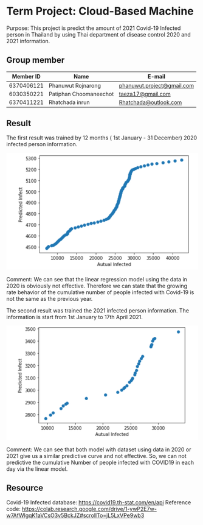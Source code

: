 # Term Project: Cloud-Based Machine
Purpose:  This project is predict the amount of 2021 Covid-19 Infected person in Thailand by using Thai department of disease control 2020 and 2021 information.

## Group member

|  Member ID      |              Name            |        E-mail                         
|----------------|-------------------------------|-----------------------------|
|6370406121       |Phanuwut Rojnarong            |phanuwut.project@gmail.com          |
|6030350221       |Patiphan Choomaneechot        |taeza17@gmail.com            |
|6370411221        |Rhatchada inrun              |Rhatchada@outlook.com|

## Result
The first result was trained by 12 months ( 1st January - 31 December) 2020 infected person information.

![GitHub Logo](covid-19/picture/2020predict.PNG)

Comment:  We can see that the linear regression model using the data in 2020 is obviously not effective. Therefore we can state that the growing rate behavior of the cumulative number of people infected with Covid-19 is not the same as the previous year.

The second result was trained the 2021 infected person information. The information is start from 1st January to 17th April 2021.

![GitHub Logo](covid-19/picture/2021predict.PNG)

Comment: We can see that both model with dataset using data in 2020 or 2021 give us a similar predictive curve and not effective. So, we can not predictive the cumulative Number of people infected with COVID19 in each day via the linear model.


## Resource
Covid-19 Infected database:  https://covid19.th-stat.com/en/api
Reference code: https://colab.research.google.com/drive/1-ywP2E7w-w7AfWlgqK1aVCsO3v5BckJZ#scrollTo=jL5LxVPe9wb3  